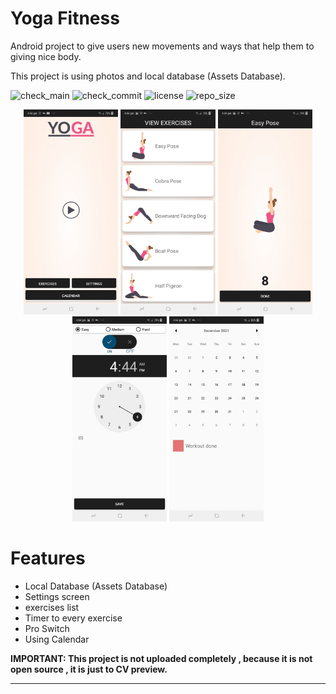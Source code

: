 # Yoga Fitness

Android project to give users new movements and ways that help them to giving nice body.

This project is using photos and local database (Assets Database).


![check_main](https://img.shields.io/github/checks-status/ABDULKARIMALBAIK/yoga_fitness/main?color=green&label=check_main&logo=github&style=flat-square)
![check_commit](https://img.shields.io/github/checks-status/ABDULKARIMALBAIK/yoga_fitness/main?color=blue&label=check_commit&logo=github&style=flat-square)
![license](https://img.shields.io/github/license/ABDULKARIMALBAIK/yoga_fitness?color=yellow&label=license&logo=github&style=flat-square)
![repo_size](https://img.shields.io/github/languages/code-size/ABDULKARIMALBAIK/yoga_fitness?color=red&label=repo_size&logo=github&style=flat-square)




<div align="center">
<img src="https://github.com/ABDULKARIMALBAIK/yoga_fitness/raw/main/screenshots/Yoga1.jpg" width="30%" height="30%" alt="photo1"/>
<img src="https://github.com/ABDULKARIMALBAIK/yoga_fitness/raw/main/screenshots/Yoga2.jpg" width="30%" height="30%" alt="photo2"/>
<img src="https://github.com/ABDULKARIMALBAIK/yoga_fitness/raw/main/screenshots/Yoga3.jpg" width="30%" height="30%" alt="photo3"/>
<img src="https://github.com/ABDULKARIMALBAIK/yoga_fitness/raw/main/screenshots/Yoga4.jpg" width="30%" height="30%" alt="photo4"/>
<img src="https://github.com/ABDULKARIMALBAIK/yoga_fitness/raw/main/screenshots/Yoga5.jpg" width="30%" height="30%" alt="photo5"/>
</div>




# Features

- Local Database (Assets Database)
- Settings screen
- exercises list
- Timer to every exercise
- Pro Switch
- Using Calendar



**IMPORTANT: This project is not uploaded completely , because it is not open source , it is just to CV preview.**

---
